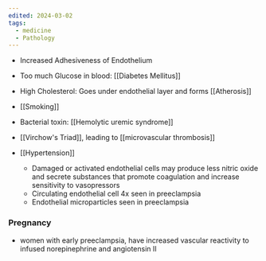 ```yaml
---
edited: 2024-03-02
tags:
  - medicine
  - Pathology
---
```


- Increased Adhesiveness of Endothelium
- Too much Glucose in blood: [[Diabetes Mellitus]]
- High Cholesterol: Goes under endothelial layer and forms [[Atherosis]]
- [[Smoking]] 
- Bacterial toxin: [[Hemolytic uremic syndrome]] 

- [[Virchow's Triad]], leading to [[microvascular thrombosis]] 

- [[Hypertension]]
	- Damaged or activated endothelial cells may produce less nitric oxide and secrete substances that promote coagulation and increase sensitivity to vasopressors
	- Circulating endothelial cell 4x seen in preeclampsia
	- Endothelial microparticles seen in preeclampsia
### Pregnancy
- women with early preeclampsia, have increased vascular reactivity to infused norepinephrine and angiotensin II